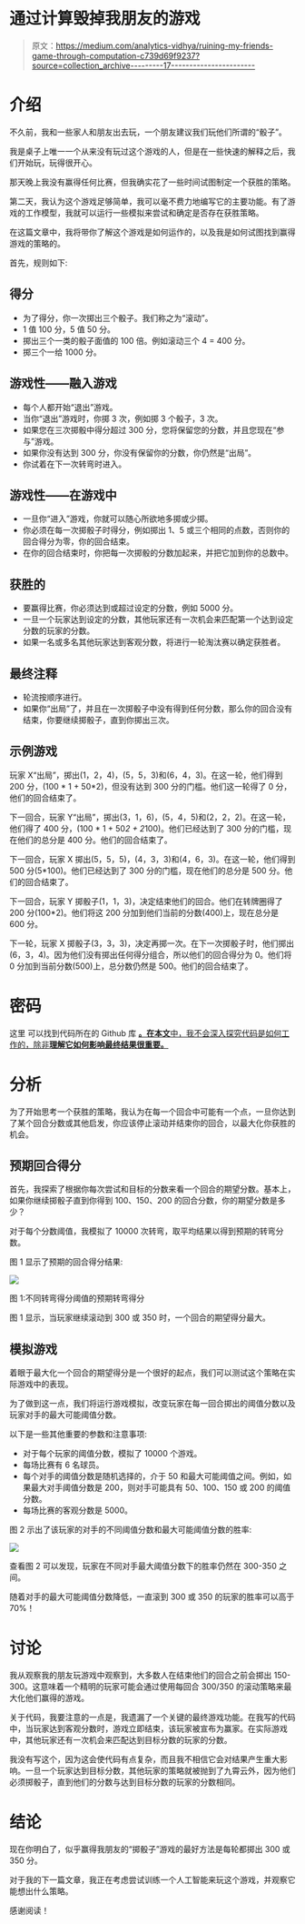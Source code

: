 # 通过计算毁掉我朋友的游戏

> 原文：<https://medium.com/analytics-vidhya/ruining-my-friends-game-through-computation-c739d69f9237?source=collection_archive---------17----------------------->

# 介绍

不久前，我和一些家人和朋友出去玩，一个朋友建议我们玩他们所谓的“骰子”。

我是桌子上唯一一个从来没有玩过这个游戏的人，但是在一些快速的解释之后，我们开始玩，玩得很开心。

那天晚上我没有赢得任何比赛，但我确实花了一些时间试图制定一个获胜的策略。

第二天，我认为这个游戏足够简单，我可以毫不费力地编写它的主要功能。有了游戏的工作模型，我就可以运行一些模拟来尝试和确定是否存在获胜策略。

在这篇文章中，我将带你了解这个游戏是如何运作的，以及我是如何试图找到赢得游戏的策略的。

首先，规则如下:

## 得分

*   为了得分，你一次掷出三个骰子。我们称之为“滚动”。
*   1 值 100 分，5 值 50 分。
*   掷出三个一类的骰子面值的 100 倍。例如滚动三个 4 = 400 分。
*   掷三个一给 1000 分。

## 游戏性——融入游戏

*   每个人都开始“退出”游戏。
*   当你“退出”游戏时，你掷 3 次，例如掷 3 个骰子，3 次。
*   如果您在三次掷骰中得分超过 300 分，您将保留您的分数，并且您现在“参与”游戏。
*   如果你没有达到 300 分，你没有保留你的分数，你仍然是“出局”。
*   你试着在下一次转弯时进入。

## 游戏性——在游戏中

*   一旦你“进入”游戏，你就可以随心所欲地多掷或少掷。
*   你必须在每一次掷骰子时得分，例如掷出 1、5 或三个相同的点数，否则你的回合得分为零，你的回合结束。
*   在你的回合结束时，你把每一次掷骰的分数加起来，并把它加到你的总数中。

## 获胜的

*   要赢得比赛，你必须达到或超过设定的分数，例如 5000 分。
*   一旦一个玩家达到设定的分数，其他玩家还有一次机会来匹配第一个达到设定分数的玩家的分数。
*   如果一名或多名其他玩家达到客观分数，将进行一轮淘汰赛以确定获胜者。

## 最终注释

*   轮流按顺序进行。
*   如果你“出局”了，并且在一次掷骰子中没有得到任何分数，那么你的回合没有结束，你要继续掷骰子，直到你掷出三次。

## 示例游戏

玩家 X“出局”，掷出(1，2，4)，(5，5，3)和(6，4，3)。在这一轮，他们得到 200 分，(100 * 1 + 50*2)，但没有达到 300 分的门槛。他们这一轮得了 0 分，他们的回合结束了。

下一回合，玩家 Y“出局”，掷出(3，1，6)，(5，4，5)和(2，2，2)。在这一轮，他们得了 400 分，(100 * 1 + 50*2 + 2*100)。他们已经达到了 300 分的门槛，现在他们的总分是 400 分。他们的回合结束了。

下一回合，玩家 X 掷出(5，5，5)，(4，3，3)和(4，6，3)。在这一轮，他们得到 500 分(5*100)。他们已经达到了 300 分的门槛，现在他们的总分是 500 分。他们的回合结束了。

下一回合，玩家 Y 掷骰子(1，1，3)，决定结束他们的回合。他们在转牌圈得了 200 分(100*2)。他们将这 200 分加到他们当前的分数(400)上，现在总分是 600 分。

下一轮，玩家 X 掷骰子(3，3，3)，决定再掷一次。在下一次掷骰子时，他们掷出(6，3，4)。因为他们没有掷出任何得分组合，所以他们的回合得分为 0。他们将 0 分加到当前分数(500)上，总分数仍然是 500。他们的回合结束了。

# 密码

这里 可以找到代码所在的 Github 库 [**。在本文**中，我不会深入探究代码是如何工作的，除非**理解它如何影响最终结果很重要。**](https://github.com/calicorob/DiceGame)

# 分析

为了开始思考一个获胜的策略，我认为在每一个回合中可能有一个点，一旦你达到了某个回合分数或其他启发，你应该停止滚动并结束你的回合，以最大化你获胜的机会。

## 预期回合得分

首先，我探索了根据你每次尝试和目标的分数来看一个回合的期望分数。基本上，如果你继续掷骰子直到你得到 100、150、200 的回合分数，你的期望分数是多少？

对于每个分数阈值，我模拟了 10000 次转弯，取平均结果以得到预期的转弯分数。

图 1 显示了预期的回合得分结果:

![](img/70066043eaa102f4334bf545954a5e5b.png)

图 1:不同转弯得分阈值的预期转弯得分

图 1 显示，当玩家继续滚动到 300 或 350 时，一个回合的期望得分最大。

## 模拟游戏

着眼于最大化一个回合的期望得分是一个很好的起点，我们可以测试这个策略在实际游戏中的表现。

为了做到这一点，我们将运行游戏模拟，改变玩家在每一回合掷出的阈值分数以及玩家对手的最大可能阈值分数。

以下是一些其他重要的参数和注意事项:

*   对于每个玩家的阈值分数，模拟了 10000 个游戏。
*   每场比赛有 6 名球员。
*   每个对手的阈值分数是随机选择的，介于 50 和最大可能阈值之间。例如，如果最大对手阈值分数是 200，则对手可能具有 50、100、150 或 200 的阈值分数。
*   每场比赛的客观分数是 5000。

图 2 示出了该玩家的对手的不同阈值分数和最大可能阈值分数的胜率:

![](img/7539e74bf4a452359829dba281541c05.png)

查看图 2 可以发现，玩家在不同对手最大阈值分数下的胜率仍然在 300-350 之间。

随着对手的最大可能阈值分数降低，一直滚到 300 或 350 的玩家的胜率可以高于 70%！

# 讨论

我从观察我的朋友玩游戏中观察到，大多数人在结束他们的回合之前会掷出 150-300。这意味着一个精明的玩家可能会通过使用每回合 300/350 的滚动策略来最大化他们赢得的游戏。

关于代码，我要注意的一点是，我遗漏了一个关键的最终游戏功能。在我写的代码中，当玩家达到客观分数时，游戏立即结束，该玩家被宣布为赢家。在实际游戏中，其他玩家还有一次机会来匹配达到目标分数的玩家的分数。

我没有写这个，因为这会使代码有点复杂，而且我不相信它会对结果产生重大影响。一旦一个玩家达到目标分数，其他玩家的策略就被抛到了九霄云外，因为他们必须掷骰子，直到他们的分数与达到目标分数的玩家的分数相同。

# 结论

现在你明白了，似乎赢得我朋友的“掷骰子”游戏的最好方法是每轮都掷出 300 或 350 分。

对于我的下一篇文章，我正在考虑尝试训练一个人工智能来玩这个游戏，并观察它能想出什么策略。

感谢阅读！